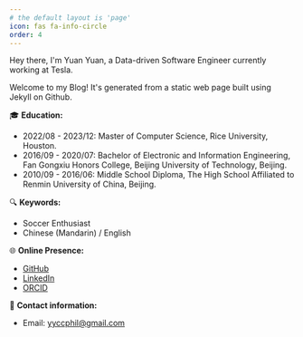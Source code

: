 ```yaml
---
# the default layout is 'page'
icon: fas fa-info-circle
order: 4
---
```


Hey there, I'm Yuan Yuan, a Data-driven Software Engineer currently working at Tesla.

Welcome to my Blog! It's generated from a static web page built using Jekyll on Github.

🎓 **Education:**
- 2022/08 - 2023/12: Master of Computer Science, Rice University, Houston.
- 2016/09 - 2020/07: Bachelor of Electronic and Information Engineering, Fan Gongxiu Honors College, Beijing University of Technology, Beijing.
- 2010/09 - 2016/06: Middle School Diploma, The High School Affiliated to Renmin University of China, Beijing.

🔍 **Keywords:**

* Soccer Enthusiast
* Chinese (Mandarin) / English

🌐 **Online Presence:**

* [GitHub](https://github.com/yyccPhil/)
* [LinkedIn](https://www.linkedin.com/in/philyy/)
* [ORCID](https://orcid.org/0000-0001-8335-1655/)

📧 **Contact information:**

* Email: [yyccphil@gmail.com](mailto:yyccphil@gmail.com)
